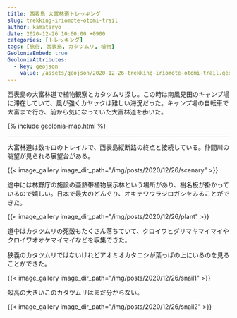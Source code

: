 ```yaml
---
title: 西表島 大富林道トレッキング
slug: trekking-iriomote-otomi-trail
author: kamataryo
date: 2020-12-26 10:00:00 +0900
categories: [トレッキング]
tags: [旅行, 西表島, カタツムリ, 植物]
GeoloniaEmbed: true
GeoloniaAttributes:
  - key: geojson
    value: /assets/geojson/2020-12-26-trekking-iriomote-otomi-trail.geojson
---
```


西表島の大富林道で植物観察とカタツムリ探し。この時は南風見田のキャンプ場に滞在していて、風が強くカヤックは難しい海況だった。キャンプ場の自転車で大富まで行き、前から気になっていた大富林道を歩いた。

{% include geolonia-map.html %}

---

大富林道は数キロのトレイルで、西表島縦断路の終点と接続している。仲間川の眺望が見られる展望台がある。

{{< image_gallery image_dir_path="/img/posts/2020/12/26/scenary" >}}

途中には林野庁の施設の亜熱帯植物展示林という場所があり、樹名板が掛かっているので嬉しい。日本で最大のどんぐり、オキナワウラジロガシをみることができた。

{{< image_gallery image_dir_path="/img/posts/2020/12/26/plant" >}}

道中はカタツムリの死殻もたくさん落ちていて、クロイワヒダリマキマイマイやクロイワオオケマイマイなどを収集できた。

狭義のカタツムリではないけれどアオミオカタニシが葉っぱの上にいるのを見ることができた。

{{< image_gallery image_dir_path="/img/posts/2020/12/26/snail1" >}}

殻高の大きいこのカタツムリはまだ分からない。

{{< image_gallery image_dir_path="/img/posts/2020/12/26/snail2" >}}
